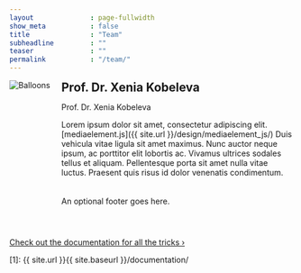 ```yaml
---
layout              : page-fullwidth
show_meta           : false
title               : "Team"
subheadline         : ""
teaser              : ""
permalink           : "/team/"
---
```


<style>
@media (min-width: 500px) {
    .media {
        display: grid;
        grid-template-columns: fit-content(200px) 1fr;
        grid-template-rows:1fr auto;
        grid-template-areas:
            "image content"
            "image footer";
        grid-gap: 20px;
        margin-bottom: 4em;
    }
	
    .img {
        grid-area: image;
    }

    .content {
        grid-area: content;
    }

    .footer {
        grid-area: footer;
    }
}
</style>


<div class="media">
	<div class="img">
		<img src="https://wiki.selfhtml.org/images/f/f1/Fr%C3%BChling.png" alt="Balloons">
	</div>
	<div class="content">
		<h2 style="margin:0px;">Prof. Dr. Xenia Kobeleva</h2>
		<p>Prof. Dr. Xenia Kobeleva</p>
		<p>Lorem ipsum dolor sit amet, consectetur adipiscing elit. [mediaelement.js]({{ site.url }}/design/mediaelement_js/) Duis vehicula vitae ligula sit amet maximus. Nunc auctor neque ipsum, ac porttitor elit lobortis ac. Vivamus ultrices sodales tellus et aliquam. Pellentesque porta sit amet nulla vitae luctus. Praesent quis risus id dolor venenatis condimentum.</p>
	</div>
	<div class="footer">
		An optional footer goes here.
	</div>
</div>




<a class="radius button small" href="{{ site.url }}{{ site.baseurl }}/documentation/">Check out the documentation for all the tricks ›</a>


 [1]: {{ site.url }}{{ site.baseurl }}/documentation/
